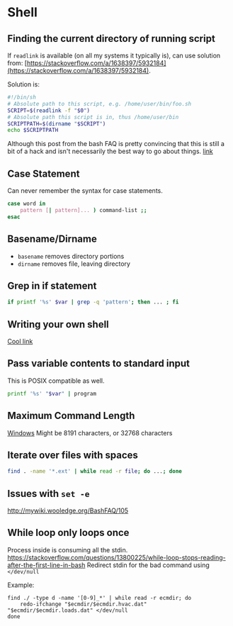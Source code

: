 # Shell

## Finding the current directory of running script

If `readlink` is available (on all my systems it typically is), can use
solution from: [https://stackoverflow.com/a/1638397/5932184](https://stackoverflow.com/a/1638397/5932184).

Solution is:

```sh
#!/bin/sh
# Absolute path to this script, e.g. /home/user/bin/foo.sh
SCRIPT=$(readlink -f "$0")
# Absolute path this script is in, thus /home/user/bin
SCRIPTPATH=$(dirname "$SCRIPT")
echo $SCRIPTPATH
```

Although this post from the bash FAQ is pretty convincing that this is
still a bit of a hack and isn't necessarily the best way to go about
things. [link](https://mywiki.wooledge.org/BashFAQ/028)

## Case Statement

Can never remember the syntax for case statements.

```sh
case word in
    pattern [| pattern]... ) command-list ;;
esac
```

## Basename/Dirname

- `basename` removes directory portions
- `dirname` removes file, leaving directory

## Grep in if statement

```sh
if printf '%s' $var | grep -q 'pattern'; then ... ; fi
```


## Writing your own shell

[Cool link](https://www.cs.cornell.edu/courses/cs414/2004su/homework/shell/shell.html)

## Pass variable contents to standard input

This is POSIX compatible as well.

```sh
printf '%s' "$var" | program
```

## Maximum Command Length

[Windows](https://stackoverflow.com/a/3205048/5932184)
Might be 8191 characters, or 32768 characters

## Iterate over files with spaces

```sh
find . -name '*.ext' | while read -r file; do ...; done
```

## Issues with `set -e`

<http://mywiki.wooledge.org/BashFAQ/105>

## While loop only loops once

Process inside is consuming all the stdin. <https://stackoverflow.com/questions/13800225/while-loop-stops-reading-after-the-first-line-in-bash>
Redirect stdin for the bad command using `</dev/null`

Example:

```
find ./ -type d -name '[0-9]_*' | while read -r ecmdir; do
    redo-ifchange "$ecmdir/$ecmdir.hvac.dat" "$ecmdir/$ecmdir.loads.dat" </dev/null
done
```
